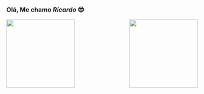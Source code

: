 ### Olá, Me chamo _Ricardo_ 😎

<div>
  <a href="https://github.com/ricardoalf">
  <img height="180em" align="left" src="https://github-readme-stats.vercel.app/api?username=ricardoalf&show_icons=true&theme=tokyonight&include_all_commits=true&count_private=true"/>
  <img height="180em" align="right" src="https://github-readme-stats.vercel.app/api/top-langs/?username=ricardoalf&layout=compact&count_private=true&theme=tokyonight">

  </div>
  
